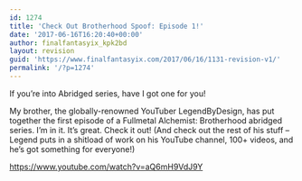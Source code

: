 ```yaml
---
id: 1274
title: 'Check Out Brotherhood Spoof: Episode 1!'
date: '2017-06-16T16:20:40+00:00'
author: finalfantasyix_kpk2bd
layout: revision
guid: 'https://www.finalfantasyix.com/2017/06/16/1131-revision-v1/'
permalink: '/?p=1274'
---
```


If you’re into Abridged series, have I got one for you!

My brother, the globally-renowned YouTuber LegendByDesign, has put together the first episode of a Fullmetal Alchemist: Brotherhood abridged series. I’m in it. It’s great. Check it out! (And check out the rest of his stuff – Legend puts in a shitload of work on his YouTube channel, 100+ videos, and he’s got something for everyone!)

https://www.youtube.com/watch?v=aQ6mH9VdJ9Y